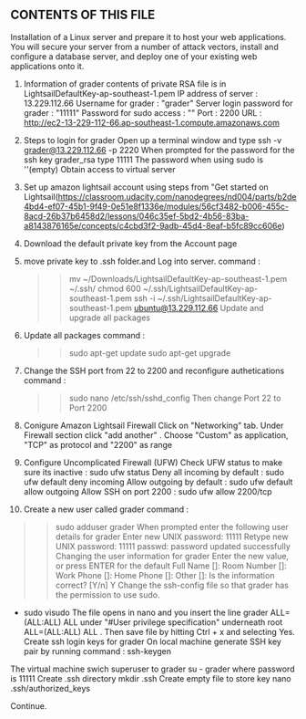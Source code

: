 CONTENTS OF THIS FILE
---------------------
Installation of a Linux server and prepare it to host your web applications. 
You will secure your server from a number of attack vectors, install and configure a database server, and deploy one of your existing web applications onto it.


1. Information of grader
contents of private RSA file is in LightsailDefaultKey-ap-southeast-1.pem
IP address of server : 13.229.112.66
Username for grader : "grader"
Server login password for grader : "11111"
Password for sudo access : ""
Port : 2200
URL : http://ec2-13-229-112-66.ap-southeast-1.compute.amazonaws.com

2. Steps to login for grader
Open up a terminal window and type ssh -v grader@13.229.112.66 -p 2220
When prompted for the password for the ssh key grader_rsa type 11111
The password when using sudo is ''(empty)
Obtain access to virtual server

3. Set up amazon lightsail account using steps from "Get started on Lightsail(https://classroom.udacity.com/nanodegrees/nd004/parts/b2de4bd4-ef07-45b1-9f49-0e51e8f1336e/modules/56cf3482-b006-455c-8acd-26b37b6458d2/lessons/046c35ef-5bd2-4b56-83ba-a8143876165e/concepts/c4cbd3f2-9adb-45d4-8eaf-b5fc89cc606e)

4. Download the default private key from the Account page

5. move private key to .ssh folder.and Log into server.
   command :
   >> mv ~/Downloads/LightsailDefaultKey-ap-southeast-1.pem ~/.ssh/
   >> chmod 600 ~/.ssh/LightsailDefaultKey-ap-southeast-1.pem
   >> ssh -i ~/.ssh/LightsailDefaultKey-ap-southeast-1.pem ubuntu@13.229.112.66
   >> Update and upgrade all packages

6. Update all packages
   command :
   >> sudo apt-get update
   >> sudo apt-get upgrade

7. Change the SSH port from 22 to 2200 and reconfigure authetications
   command :
   >> sudo nano /etc/ssh/sshd_config
   Then change Port 22 to Port 2200

8. Conigure Amazon Lightsail Firewall
   Click on "Networking" tab. 
   Under Firewall section click "add another" .
   Choose "Custom" as application, "TCP" as protocol and "2200" as range

9. Configure Uncomplicated Firewall (UFW)
   Check UFW status to make sure its inactive : sudo ufw status
   Deny all incoming by default : sudo ufw default deny incoming
   Allow outgoing by default : sudo ufw default allow outgoing
   Allow SSH on port 2200 : sudo ufw allow 2200/tcp

10. Create a new user called grader
   command :
   >> sudo adduser grader
   When prompted enter the following user details for grader
   Enter new UNIX password: 11111
   Retype new UNIX password: 11111
   passwd: password updated successfully
   Changing the user information for grader
   Enter the new value, or press ENTER for the default
	   Full Name []: 
	   Room Number []: 
	   Work Phone []: 
	   Home Phone []: 
	   Other []: 
   Is the information correct? [Y/n] Y
   Change the ssh-config file so that grader has the permission to use sudo.
   - sudo visudo
   The file opens in nano and you insert the line grader ALL=(ALL:ALL) ALL
   under "#User privilege specification" underneath root ALL=(ALL:ALL) ALL .
   Then save file by hitting Ctrl + x and selecting Yes.
   Create ssh login keys for grader
   On local machine generate SSH key pair by running command : ssh-keygen


   The virtual machine swich superuser to grader su - grader where password is 11111 
   Create .ssh directory mkdir .ssh
   Create empty file to store key nano .ssh/authorized_keys
   
   Continue.

